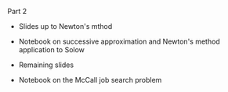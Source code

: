 Part 2


- Slides up to Newton's mthod

- Notebook on successive approximation and Newton's method application to Solow

- Remaining slides 

- Notebook on the McCall job search problem


